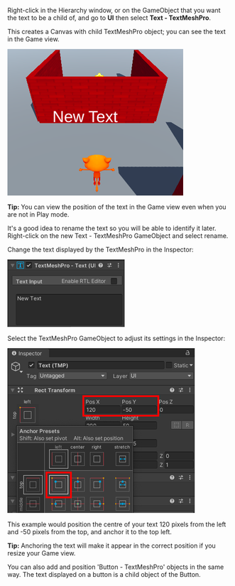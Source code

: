 Right-click in the Hierarchy window, or on the GameObject that you want the text to be a child of, and go to **UI** then select **Text - TextMeshPro**.

This creates a Canvas with child TextMeshPro object; you can see the text in the Game view.

![New Text displayed in Game view.](images/new-text.png)

**Tip:** You can view the position of the text in the Game view even when you are not in Play mode.

It's a good idea to rename the text so you will be able to identify it later. Right-click on the new Text - TextMeshPro GameObject and select rename.

Change the text displayed by the TextMeshPro in the Inspector:

![TextMeshPro Inspector showing default New Text.](images/tmp-text.png)

Select the TextMeshPro GameObject to adjust its settings in the Inspector:

![TextMeshPro RectTransform settings in the Inspector.](images/reposition-text.png)

This example would position the centre of your text 120 pixels from the left and -50 pixels from the top, and anchor it to the top left.

**Tip:** Anchoring the text will make it appear in the correct position if you resize your Game view.

You can also add and position 'Button - TextMeshPro' objects in the same way. The text displayed on a button is a child object of the Button. 

